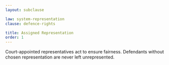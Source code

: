 ```yaml
---
layout: subclause

law: system-representation
clause: defence-rights

title: Assigned Representation
order: 1
---
```

Court-appointed representatives act to ensure fairness. Defendants without chosen representation are never left unrepresented.